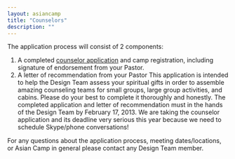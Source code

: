 ```yaml
---
layout: asiancamp
title: "Counselors"
description: ""
---
```


The application process will consist of 2 components:

1. A completed [counselor application]({{site.asian_camp_counselor_app}}) and camp registration, including signature of endorsement from your Pastor.
2. A letter of recommendation from your Pastor
This application is intended to help the Design Team assess your spiritual gifts in order to assemble amazing counseling teams for small
groups, large group activities, and cabins. Please do your best to complete it thoroughly and honestly. The completed application and
letter of recommendation must in the hands of the Design Team by February 17, 2013. We are taking the counselor application
and its deadline very serious this year because we need to schedule Skype/phone conversations! 

For any questions about the application process, meeting dates/locations, or Asian Camp in general please contact any Design Team
member.
